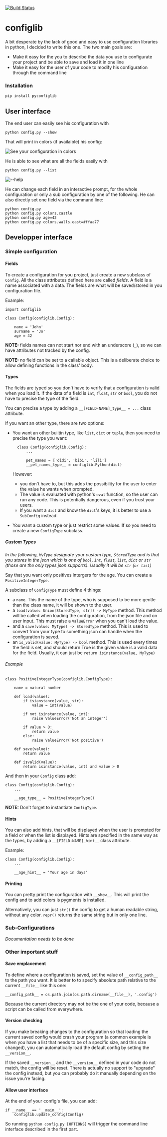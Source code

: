 [![Build Status](https://travis-ci.org/ddorn/pyconfiglib.svg?branch=v1.2.5)](https://travis-ci.org/ddorn/pyconfiglib)

# configlib

A bit desperate by the lack of good and easy to use configuration libraries in python, 
I decided to write this one. The two main goals are:
- Make it easy for the you to describe the data you use to configurate your project and be able 
to save and load it in one line
- Make it easy for the user of your code to modify his configuration through the command line

### Installation

    pip install pyconfiglib

## User interface

The end user can easily see his configuration with

    python config.py --show

That will print in colors (if availaible) his config:

![See your configuration in colors](assets/show%20config.PNG)

He is able to see what are all the fields easily with

    python config.py --list
    
![--help](assets/help.PNG)

He can change each field in an interactive prompt, for the whole configuration 
or only a sub configuration by one of the following. 
He can also directly set one field via the command line:

    python config.py
    python config.py colors.castle
    python config.py age=42
    python config.py colors.walls.east=#ffaa77

## Developper interface

### Simple configuration

#### Fields

To create a configuration for you project, just create a new subclass of `Config`.
All the class attributes defined here are called _fields_. 
A field is a name associated with a data. The fields are what will be saved/stored in you configuration file.

Example:

    import configlib
    
    class Config(configlib.Config):
    
        name = 'John'
        surname = 'Jo'
        age = 42

**NOTE:** fields names can not start nor end with an underscore (`_`), 
so we can have attributes not tracked by the config.

**NOTE:** no field can be set to a callable object. 
This is a deliberate choice to allow defining functions in the class' body.

#### Types

The fields are typed so you don't have to verify that a configuration is valid when you load it.
If the data of a field is `int`, `float`, `str` or `bool`, you do not have to precise the type of the field.

You can precise a type by adding a `__[FIELD-NAME]_type__ = ...` class attribute.

If you want an other type, there are two options:
- You want an other builtin type, like `list`, `dict` or `tuple`, then you need to precise the type you want:
     
        class Config(configlib.Config):
            ...
        
            pet_names = ['didi', 'bibi', 'lili']
            __pet_names_type__ = configlib.Python(dict)

   However:
    - you don't have to, but this adds the possibility for the user to enter the value he wants when prompted.
    - The value is evaluated with python's `eval` function, so the user can run any code. 
    This is potentially dangerous, even if you trust your users.
    - If you want a `dict` and know the `dict`'s keys, it is better to use a `SubConfig` instead.

 - You want a custom type or just restrict some values. If so you need to create a new `ConfigType` subclass. 
 
##### Custom Types

_In the following, `MyType` designate your custom type, `StoredType` and is that you stores in the json which is one of 
 `bool`, `int`, `float`, `list`, `dict` or  `str` (those are the only types json supports). Usually it will be `str` (`or list`)_

Say that you want only positives intergers for the age. You can create a `PositiveIntegerType`.   

A subclass of `ConfigType` must define 4 things:
 - a `name`. This the name of the type, who is supposed to be more gentle than the class name, it will be 
    shown to the user.
 - a `load(value: Union[StoredType, str]) -> MyType` method. This method will be called when loading the configuration, 
    from the json file and on user input. This must raise a `ValueError` when you can't load the value.
 - and a `save(value: MyType) -> StoredType` method. This is used to convert from your type to something json can handle
    when the configuration is saved.
 - an `is_valid(value: MyType) -> bool` method. This is used every times the field is set, and should return True is 
    the given value is a valid data for the field. Usually, it can just be `return isinstance(value, MyType)`
    

###### Example
    
    class PositiveIntegerType(configlib.ConfigType):
        
        name = natural number
        
        def load(value):
            if isianstance(value, str):
                value = int(value)
                
            if not isinstance(value, int):
                raise ValueError('Not an integer')
                
            if value > 0:
                return value
            else:
                raise ValueError('Not positive')
                
        def save(value):
            return value
            
        def isvalid(value):
            return isinstance(value, int) and value > 0
    
And then in your `Config` class add:

    class Config(configlib.Config):
        ...
        
        __age_type__ = PositiveIntegerType()

**NOTE:** Don't forget to instantiate `ConfigType`.

#### Hints

You can also add hints, that will be displayed when the user is prompted for a field or when the list is displayed.
Hints are specified in the same way as the types, by adding a `__[FIELD-NAME]_hint__` class attribute.

Example:

    class Config(configlib.Config):
        ...

        __age_hint__ = 'Your age in days'

#### Printing

You can pretty print the configuration with `__show__`. 
This will print the config and to add colors is pygments is installed.

Alternatively, you can just `str()` the config to get a human readable string, 
without any color. `repr()` returns the same string but in only one line.

### Sub-Configurations
*Documentation needs to be done*


### Other important stuff

#### Save emplacement

To define where a configuration is saved, set the value of `__config_path__` to the path you want. 
It is better to to specify absolute path relative to the current `__file__` like this one:

    __config_path__ = os.path.join(os.path.dirname(__file__), '.config')

Because the current directory may not be the one of your code, because a script can be called from everywhere.

#### Version checking

If you make breaking changes to the configuration so that loading the current saved config would crash 
your program (a common example is when you have a list that needs to be of a specific size, and this
size changed), you can automatically load the default config by setting the `__version__`.

If the saved `__version__` and the `__version__` defined in your code do not match, 
the config will be reset. 
There is actually no support to "upgrade" the config instead, 
but you can probably do it manually depending on the issue you're facing.

#### Allow user interface

At the end of your config's file, you can add: 

    if __name__ == '__main__':
        configlib.update_config(Config)

So running `python config.py [OPTIONS]` will trigger the command line interface described in the first part.

